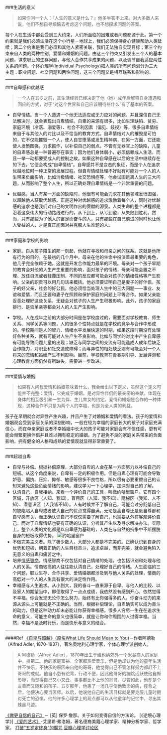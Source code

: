 ###生活的意义
> 如果你问一个人：『人生的意义是什么？』他多半答不上来。对大多数人来说，他们不想自寻烦恼去考虑这个问题，也不想探求问题的答案。

每个人在生活中都会受到三大约束，人们所面临的困难或者问题都源于此。第一个约束就是我们必须生活在这个小行星－地球上，我们必须保持身心健康帮助人类延续；第二个约束是我们必须和其他人紧密关联，我们无法独自实现目标；第三个约束来自人类的两种性别，爱情和婚姻的问题。由这三个约束又引发出三个人的基本问题，谋求职业的生存问题，与他人合作共享成果的问题，以及调节自我适应两性关系的问题。个体心理学(Individual Psychology)把人类的所有问题划分为三大主题：职业问题、社交问题和两性问题，这三个问题又是相互联系和影响的。
<!--more-->
___
###自卑感和优越感
> 一个人在五岁之前，其生活经验已经决定了他（她）成年后解释自身遭遇和回应的方式，对于“对这个世界和自己应该期待些什么”有了基本的答案。

- 自卑情结。当一个人遭遇一个他无法适应或无力应对的问题，并且深信自己无法解决时，就会表现出自卑情结。自卑的来源有很多，比如生理缺陷、贫穷、家庭环境（冷落、溺爱等）、社会不利因素（偏见、歧视）等，很多自卑情结来自于与其他人的对比以及不恰当的教育方式。自卑情结对人的摧毁是可怕的，它不仅能摧毁一个人，使人自甘堕落或发生精神病，在另一方面，它还能使人发愤图强，力求振作，以补偿自己的弱点。不管有无器官上的缺陷，儿童的自卑感总是一种普遍存在事实；因为他们身体弱小，必须信赖成人生活，而且一举一动都要受成人的控制之故。如果这种自卑感在以后的生活中继续存在的下去，它便会构成“自卑情结”。自卑感并不是变态的象征，而是个人在追求优越地位时一种正常的发展过程。但自卑情结处理不好就有可能对一个人的人生带来负面影响，比如消极情绪、社交恐惧症等，他会试图远离人生的三大问题，从而影响了整个人生，所以正确处理自卑情结是一个非常重要的问题。

- 优越感。当人有某一方面的缺陷时，他很有可能会力求在其他领域发愤图强，以超越他人获取优越感。正是这种对优越感的追求激励着每个人，同时对优越感的追求也是我们对自己的文明作出的贡献的源泉。人类生命的整个进程都是沿着这条伟大的行动路线进行的，从下到上，从亏到盈，从失败到胜利。然而，只有那些为了他人的富足而奋斗的人，只有那些在自己前进的同时也让他人受益的人，才是真正能面对并克服人生难题的人。

___
###家庭和学校的影响
- 家庭。自从孩子降生的那一刻起，他就在寻找和母亲之间的联系。这就是他所有行为的目的。在最初的几个月中，母亲在他的生命中扮演着最重要的角色，他几乎完全依赖于她。这就是开发合作能力最早的环境。母亲对一个孩子早期的教育会对他的人生产生重要的影响，面对孩子的情绪，母亲可能会置之不理、放任自流或者轻蔑压制，不同的反应都可能会对孩子的情绪性格等产生影响。父亲的职责可以用几句话来概括。他必须要证明自己是妻子的好伴侣，孩子的好父亲，社会的好公民。他必须恰当处理人生中的三大问题——事业、友谊和爱情，而且还要和妻子在照顾和保护家庭的问题上平等合作。如果父亲能妥善处理好这些关系，无疑会对孩子的人生产生积极影响。此外，孩子的家庭排行、是否单亲等都会对人的人生产生影响。

- 学校。人在成年之前的大部分时间是在学校度过的，需要面对学校教育、师生关系、同学关系等问题，人的很多个性特点就是在学校的竞争与合作中形成的。学校期间是人的智力、情绪水平发展快速的时期，如果这段时期没有处理好各种关系，就有可能对人生产生不良影响。比如与同学的对比中产生自卑感有可能导致问题儿童的出现；缺乏与同学之间的交流有可能造成人成年后缺乏合作能力，对职业和社交造成障碍；而与异性的相处缺乏则有可能会对一个人将来的恋情和婚姻产生不利影响。目前，学校教育在青春期引导、发展评测和心理教育方面仍然有所缺失，需要进一步改进。
___
###爱情与婚姻
> 如果有人问我爱情和婚姻意味着什么，我会给出以下定义，虽然这个定义可能并不完整：爱情，它完成于婚姻，是对异性伴侣的最亲密的奉献，体现在身体的相互吸引和一生为伴、生儿育女的约定。爱情和婚姻是合作的一种体现，这种合作不只是为两个人的幸福，也是为全人类的利益。

孩子在早期就会对异性产生兴趣，并且产生了对婚姻和爱情的看法。孩子的爱情和婚姻观会受到家庭关系的深刻影响，一般在较为幸福的家庭长大的孩子对家庭充满信心，而在单亲家庭或者不幸婚姻中长大的孩子可能对家庭会有不信任感，更有可能会频繁更换伴侣并且难以拥有稳定的婚姻。为了避免不良的家庭关系带来的负面影响，拥有健全的人格和成熟的爱情观就显得非常重要了。
___
###超越自卑
- 自卑与补偿。根据补偿原理，大部分自卑的人会在某一方面努力以补偿自己的短板。从这个角度来说，自卑有一定的积极作用。但是自卑心理有可能会导致妒忌、偏执、压抑、抑郁、敏感等很多不良性格，所以很有必要重塑自己的认知来避免这些负面情绪的影响。建议学习一下心理学，加深对自己的了解。
- 认清自己，自我接纳。来看一个评价自己的工具，叫做约哈里窗户。它有四个区域，开放区（人知、我知），盲目区（人知、我不知）、隐秘区（我知、人不知）、潜意识区（人我皆不知）。人有时候并不了解自己，可能会过分贬低自己的缺陷陷入自卑或者放大自己的优点觉得自满。无论是高自尊还是低自尊都和自卑感有关，而正确认识自己不仅仅需要了解自己，也需要从外在客观评价自己。而对于自卑情结也要有正确的认识，分析其产生以及寻求解决办法。实际上，整个人类的文化都是以自卑感为基础的，人类在与自然的抗争中不断摆脱自身的短板取得优势。
![约哈里窗户](http://pegasus.qiniudn.com/约哈里窗户.jpg)
- 不做完美主义者。除了极少数人，大部分人都是不完美的。正确认识到自身的优势和短板，朝着正确的人生目标奋斗，追求卓越，而非完美，就会避免陷入无意义的自卑和痛苦之中。
- 培养[情感智商](http://ningning.today/2014/10/09/psychology/%E8%B0%88%E6%83%85%E5%95%86/)。情感智商不仅包括对自己情绪的处理，也包括识别和处理与他人的关系。情商较高的人往往能认清自己，处理好自己的情绪。人生面临的三个问题，职业生存、合作共享、爱情婚姻都涉及到与他人关系的处理，情商的高低对一个人的人生具有很大的决定性作用。
- 幸福感与人生追求。从小到大，我的奋斗一直来源于自卑、与他人的比较、以及家人的期望当中，即便取得了一点点成绩，我依然没有感到开心，依然觉得不幸福。你会发现无论你怎么努力，始终有比你强得多的人。你奋斗动力的来源从源头上可能就是不正确的。当然，根据补偿理论，自卑确实可以成为奋斗的动力，但是这种动力却未必能让你获得幸福感。很多人穷尽一生在在追求生命的意义，可能生命的意义也很简单，就是让你和你周围的人过得幸福。当然，幸福不是及时行乐，而是快乐与意义的结合。
___
####Ref
[《自卑与超越》（原名What Life Should Mean to You)](http://book.douban.com/subject/1316093/)－作者阿德勒（Alfred Adler, 1870-1937），著名奥地利心理学家，个体心理学派创始人。
> A·阿德勒（Alfred Adler），1870年出生于维也纳郊外一个米谷商人的家庭中，排第二。他的家庭富裕，全家都热爱音乐，但是他却认为他的童年生活并不快乐，不快乐的原因来自他的哥哥，他觉得自己不管怎样努力都赶不上哥哥的成就。他自小患有驼背，行动不便，因此他哥哥的蹦跳活跃使他自惭形秽，而觉得自己又小又丑，事事都比不上他的哥哥。尽管如此，他却是个友善而又随和的孩子。五岁那年，他患了一场几乎使他致命的病，痊愈之后，他便决心要当医师。以后，他说他自己的生活目标就是要克服儿童时期对死亡的恐惧，他的许多心理学上的观点都可以从他童年的记忆中，寻出其蛛丝马迹。

[《做更自信的自己》](http://book.douban.com/subject/24834723/)－ [英] 保罗·詹那。关于如何变得自信的方法论。
[《逆境心理学》]
[《爱的艺术》](http://book.douban.com/subject/3026879/)-艾里希·弗洛姆，著名德裔美籍心理学家、精神分析学家、哲学家。
[打破“五岁定终身”的魔咒](http://book.douban.com/review/5574074/)
[豆瓣心理学讨论区](http://www.douban.com/group/cogpsy/?ref=sidebar)
